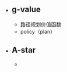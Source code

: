 
- ## g-value
	- 路径规划价值函数
	- policy（plan）
- ## A-star
	- 
<!--stackedit_data:
eyJoaXN0b3J5IjpbMTY4OTQ5MzMxMywxNDc1OTcyMTMyLC0yMD
g4NzQ2NjEyXX0=
-->